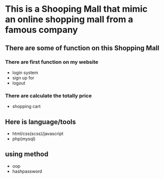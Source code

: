 # This is a Shooping Mall that mimic an online shopping mall from a famous company

## There are some of function on this Shopping Mall

### There are first function on my website
- login system
- sign up for
- logout

### There are calculate the totally price
- shopping cart
  

## Here is language/tools
- html/css(scss)/javascript
- php(mysql)

## using method 
- oop
- hashpassword
